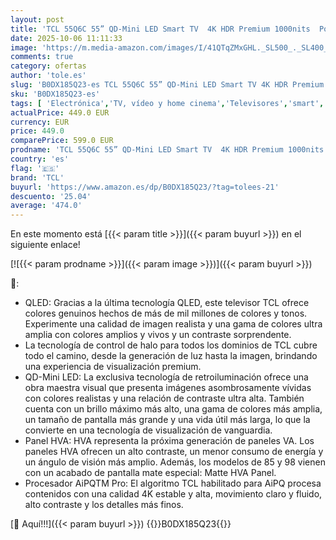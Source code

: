 ```yaml
---
layout: post
title: 'TCL 55Q6C 55” QD-Mini LED Smart TV  4K HDR Premium 1000nits  Powered by Google TV  Dolby Vision IQ & Atmos  Onkyo 2.1 Sound System  144Hz Motion Clarity Pro  Game Master  Voice Control '
date: 2025-10-06 11:11:33
image: 'https://m.media-amazon.com/images/I/41QTqZMxGHL._SL500_._SL400_.jpg'
comments: true
category: ofertas
author: 'tole.es'
slug: 'B0DX185Q23-es TCL 55Q6C 55” QD-Mini LED Smart TV 4K HDR Premium 1000nits...'
sku: 'B0DX185Q23-es'
tags: [ 'Electrónica','TV, vídeo y home cinema','Televisores','smart','tcl','tv','🇪🇸', ]
actualPrice: 449.0 EUR
currency: EUR
price: 449.0
comparePrice: 599.0 EUR
prodname: 'TCL 55Q6C 55” QD-Mini LED Smart TV  4K HDR Premium 1000nits  Powered by Google TV  Dolby Vision IQ & Atmos  Onkyo 2.1 Sound System  144Hz Motion Clarity Pro  Game Master  Voice Control '
country: 'es'
flag: '🇪🇸'
brand: 'TCL'
buyurl: 'https://www.amazon.es/dp/B0DX185Q23/?tag=tolees-21'
descuento: '25.04'
average: '474.0'
---
```


En este momento está [{{< param title >}}]({{< param buyurl >}}) en el siguiente enlace!

[![{{< param prodname >}}]({{< param image >}})]({{< param buyurl >}})

🔎:

- QLED: Gracias a la última tecnología QLED, este televisor TCL ofrece colores genuinos hechos de más de mil millones de colores y tonos. Experimente una calidad de imagen realista y una gama de colores ultra amplia con colores amplios y vivos y un contraste sorprendente.
- La tecnología de control de halo para todos los dominios de TCL cubre todo el camino, desde la generación de luz hasta la imagen, brindando una experiencia de visualización premium.
- QD-Mini LED: La exclusiva tecnología de retroiluminación ofrece una obra maestra visual que presenta imágenes asombrosamente vívidas con colores realistas y una relación de contraste ultra alta. También cuenta con un brillo máximo más alto, una gama de colores más amplia, un tamaño de pantalla más grande y una vida útil más larga, lo que la convierte en una tecnología de visualización de vanguardia.
- Panel HVA: HVA representa la próxima generación de paneles VA. Los paneles HVA ofrecen un alto contraste, un menor consumo de energía y un ángulo de visión más amplio. Además, los modelos de 85 y 98 vienen con un acabado de pantalla mate especial: Matte HVA Panel.
- Procesador AiPQTM Pro: El algoritmo TCL habilitado para AiPQ procesa contenidos con una calidad 4K estable y alta, movimiento claro y fluido, alto contraste y los detalles más finos.

[🛒 Aquí!!!]({{< param buyurl >}})
{{<world>}}B0DX185Q23{{</world>}}
